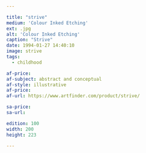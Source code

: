 ```yaml
---

title: "strive"
medium: 'Colour Inked Etching'
ext: .jpg
alt: 'Colour Inked Etching'
caption: "Strive"
date: 1994-01-27 14:40:10
image: strive
tags:
  - childhood

af-price:
af-subject: abstract and conceptual
af-style: illustrative
af-price:
af-url: https://www.artfinder.com/product/strive/

sa-price:
sa-url:

edition: 100
width: 200
height: 223

---
```


